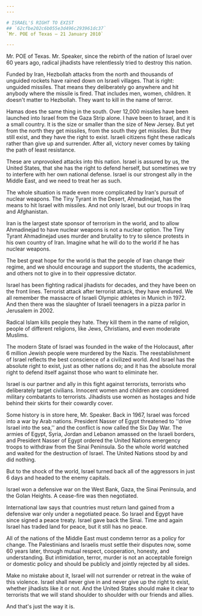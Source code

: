 ```yaml
---
---

# ISRAEL'S RIGHT TO EXIST
## `62cfbe202c6b055e3d496c293961dc37`
`Mr. POE of Texas — 21 January 2010`

---
```



Mr. POE of Texas. Mr. Speaker, since the rebirth of the nation of 
Israel over 60 years ago, radical jihadists have relentlessly tried to 
destroy this nation.

Funded by Iran, Hezbollah attacks from the north and thousands of 
unguided rockets have rained down on Israeli villages. That is right: 
unguided missiles. That means they deliberately go anywhere and hit 
anybody where the missile is fired. That includes men, women, children. 
It doesn't matter to Hezbollah. They want to kill in the name of 
terror.

Hamas does the same thing in the south. Over 12,000 missiles have 
been launched into Israel from the Gaza Strip alone. I have been to 
Israel, and it is a small country. It is the size or smaller than the 
size of New Jersey. But yet from the north they get missiles, from the 
south they get missiles. But they still exist, and they have the right 
to exist. Israeli citizens fight these radicals rather than give up and 
surrender. After all, victory never comes by taking the path of least 
resistance.

These are unprovoked attacks into this nation. Israel is assured by 
us, the United States, that she has the right to defend herself, but 
sometimes we try to interfere with her own national defense. Israel is 
our strongest ally in the Middle East, and we need to treat her as 
such.

The whole situation is made even more complicated by Iran's pursuit 
of nuclear weapons. The Tiny Tyrant in the Desert, Ahmadinejad, has the 
means to hit Israel with missiles. And not only Israel, but our troops 
in Iraq and Afghanistan.

Iran is the largest state sponsor of terrorism in the world, and to 
allow Ahmadinejad to have nuclear weapons is not a nuclear option. The 
Tiny Tyrant Ahmadinejad uses murder and brutality to try to silence 
protests in his own country of Iran. Imagine what he will do to the 
world if he has nuclear weapons.



The best great hope for the world is that the people of Iran change 
their regime, and we should encourage and support the students, the 
academics, and others not to give in to their oppressive dictator.

Israel has been fighting radical jihadists for decades, and they have 
been on the front lines. Terrorist attack after terrorist attack, they 
have endured. We all remember the massacre of Israeli Olympic athletes 
in Munich in 1972. And then there was the slaughter of Israeli 
teenagers in a pizza parlor in Jerusalem in 2002.

Radical Islam kills people they hate. They kill them in the name of 
religion, people of different religions, like Jews, Christians, and 
even moderate Muslims.

The modern State of Israel was founded in the wake of the Holocaust, 
after 6 million Jewish people were murdered by the Nazis. The 
reestablishment of Israel reflects the best conscience of a civilized 
world. And Israel has the absolute right to exist, just as other 
nations do; and it has the absolute moral right to defend itself 
against those who want to eliminate her.

Israel is our partner and ally in this fight against terrorists, 
terrorists who deliberately target civilians. Innocent women and 
children are considered military combatants to terrorists. Jihadists 
use women as hostages and hide behind their skirts for their cowardly 
cover.

Some history is in store here, Mr. Speaker. Back in 1967, Israel was 
forced into a war by Arab nations. President Nasser of Egypt threatened 
to ''drive Israel into the sea,'' and the conflict is now called the 
Six Day War. The armies of Egypt, Syria, Jordan and Lebanon amassed on 
the Israeli borders, and President Nasser of Egypt ordered the United 
Nations emergency troops to withdraw from the Sinai Peninsula. So the 
whole world watched and waited for the destruction of Israel. The 
United Nations stood by and did nothing.

But to the shock of the world, Israel turned back all of the 
aggressors in just 6 days and headed to the enemy capitals.

Israel won a defensive war on the West Bank, Gaza, the Sinai 
Peninsula, and the Golan Heights. A cease-fire was then negotiated.

International law says that countries must return land gained from a 
defensive war only under a negotiated peace. So Israel and Egypt have 
since signed a peace treaty. Israel gave back the Sinai. Time and again 
Israel has traded land for peace, but it still has no peace.

All of the nations of the Middle East must condemn terror as a policy 
for change. The Palestinians and Israelis must settle their disputes 
now, some 60 years later, through mutual respect, cooperation, honesty, 
and understanding. But intimidation, terror, murder is not an 
acceptable foreign or domestic policy and should be publicly and 
jointly rejected by all sides.

Make no mistake about it, Israel will not surrender or retreat in the 
wake of this violence. Israel shall never give in and never give up the 
right to exist, whether jihadists like it or not. And the United States 
should make it clear to terrorists that we will stand shoulder to 
shoulder with our friends and allies.

And that's just the way it is.
